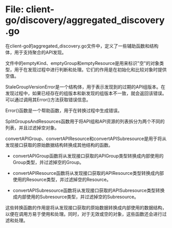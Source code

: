 # File: client-go/discovery/aggregated_discovery.go

在client-go的aggregated_discovery.go文件中，定义了一些辅助函数和结构体，用于支持聚合的API发现。

文件中的emptyKind、emptyGroup和emptyResource是用来标识"空"的对象类型，用于在发现过程中进行判断和处理。它们的作用是在初始化和比较对象时提供空值。

StaleGroupVersionError是一个结构体，用于表示发现到的过期的API组版本。在发现过程中，如果已经存在的组版本和新发现的组版本不一致，就会返回该错误。可以通过调用其Error()方法获取错误信息。

Error()函数是一个帮助函数，用于在转换过程中生成错误。

SplitGroupsAndResources函数用于将API组和API资源的列表拆分为两个不同的列表，并且过滤掉空对象。

convertAPIGroup、convertAPIResource和convertAPISubresource是用于将从发现接口获取的原始数据结构转换成其他结构的函数。

- convertAPIGroup函数将从发现接口获取的APIGroup类型转换成内部使用的Group类型，并过滤掉空的Group。

- convertAPIResource函数将从发现接口获取的APIResource类型转换成内部使用的Resource类型，并过滤掉空的Resource。

- convertAPISubresource函数将从发现接口获取的APISubresource类型转换成内部使用的Subresource类型，并过滤掉空的Subresource。

这些转换函数的作用是将从发现接口获取的原始数据转换成内部使用的数据结构，以便在调用方易于使用和处理。同时，对于无效或空的对象，这些函数还会进行过滤和处理。

